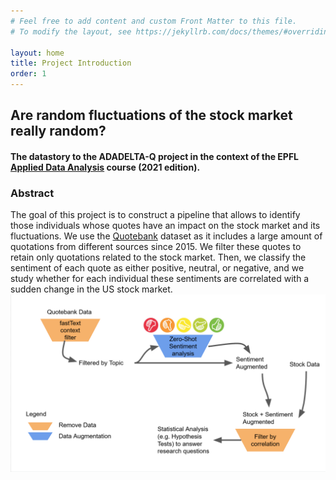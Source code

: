 ```yaml
---
# Feel free to add content and custom Front Matter to this file.
# To modify the layout, see https://jekyllrb.com/docs/themes/#overriding-theme-defaults

layout: home
title: Project Introduction
order: 1
---
```


## Are random fluctuations of the stock market really random?
#### The datastory to the ADADELTA-Q project in the context of the EPFL [Applied Data Analysis](https://dlab.epfl.ch/teaching/fall2021/cs401/) course (2021 edition).

### Abstract
The goal of this project is to construct a pipeline that allows to identify those individuals whose quotes have an impact on the stock market and its fluctuations. We use the [Quotebank](https://zenodo.org/record/4277311#.YX0LcpuxW0o) dataset as it includes a large amount of quotations from different sources since 2015. We filter these quotes to retain only quotations related to the stock market. Then, we classify the sentiment of each quote as either positive, neutral, or negative, and we study whether for each individual these sentiments are correlated with a sudden change in the US stock market.
![General Overview of Data Pipeline](./images/overview.png "Proposed Pipeline")